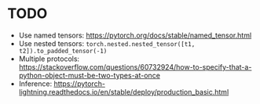 # TODO

- Use named tensors: https://pytorch.org/docs/stable/named_tensor.html
- Use nested tensors: `torch.nested.nested_tensor([t1, t2]).to_padded_tensor(-1)`
- Multiple protocols: https://stackoverflow.com/questions/60732924/how-to-specify-that-a-python-object-must-be-two-types-at-once
- Inference: https://pytorch-lightning.readthedocs.io/en/stable/deploy/production_basic.html
